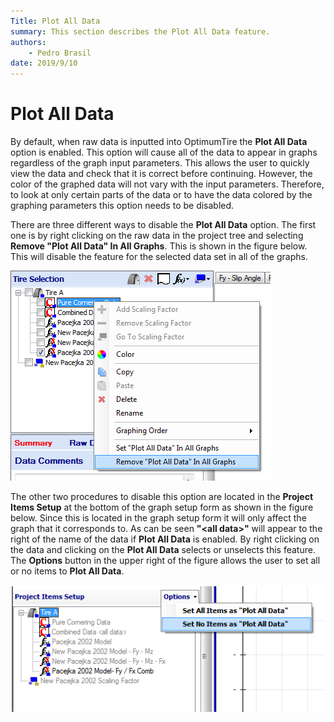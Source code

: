```yaml
---
Title: Plot All Data
summary: This section describes the Plot All Data feature.
authors:
    - Pedro Brasil   
date: 2019/9/10
---
```


# Plot All Data

By default, when raw data is inputted into OptimumTire the __Plot All Data__ option is enabled. This option will cause all of the data to appear in graphs regardless of the graph input parameters. This allows the user to quickly view the data and check that it is correct before continuing. However, the color of the graphed data will not vary with the input parameters. Therefore, to look at only certain parts of the data or to have the data colored by the graphing parameters this option needs to be disabled.

There are three different ways to disable the __Plot All Data__ option. The first one is by right clicking on the raw data in the project tree and selecting __Remove "Plot All Data" In All Graphs__. This is shown in the figure below. This will disable the feature for the selected data set
in all of the graphs.

![Plot All Data Option in the Project Tree](../img/8_Tips_and_Tricks/8_A_plot_all_data_option_in_the_project_tree.png)

The other two procedures to disable this option are located in the __Project Items Setup__ at the bottom of the graph setup form as shown in the figure below. Since this is located in the graph setup form it will only affect the graph that it corresponds to. As can be seen __"\<all data\>"__ will appear to the right of the name of the data if __Plot All Data__ is enabled. By right clicking on the data and clicking on the __Plot All Data__ selects or unselects this feature. The __Options__ button in the upper right of the figure allows the user to set all or no items to __Plot All Data__.

![Plot All Data Option](../img/8_Tips_and_Tricks/8_A_plot_all_data_option.png)
